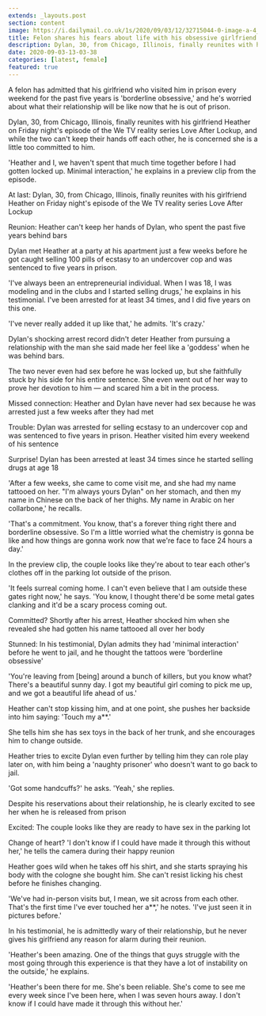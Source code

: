 ```yaml
---
extends: _layouts.post
section: content
image: https://i.dailymail.co.uk/1s/2020/09/03/12/32715044-0-image-a-4_1599133675591.jpg 
title: Felon shares his fears about life with his obsessive girlfriend 
description: Dylan, 30, from Chicago, Illinois, finally reunites with his girlfriend Heather on Friday nights episode of the We TV reality series Love After Lockup. 
date: 2020-09-03-13-03-38 
categories: [latest, female] 
featured: true 
--- 
```

A felon has admitted that his girlfriend who visited him in prison every weekend for the past five years is 'borderline obsessive,' and he's worried about what their relationship will be like now that he is out of prison. 

Dylan, 30, from Chicago, Illinois, finally reunites with his girlfriend Heather on Friday night's episode of the We TV reality series Love After Lockup, and while the two can't keep their hands off each other, he is concerned she is a little too committed to him.

'Heather and I, we haven't spent that much time together before I had gotten locked up. Minimal interaction,' he explains in a preview clip from the episode. 

At last: Dylan, 30, from Chicago, Illinois, finally reunites with his girlfriend Heather on Friday night's episode of the We TV reality series Love After Lockup

Reunion: Heather can't keep her hands of Dylan, who spent the past five years behind bars 

Dylan met Heather at a party at his apartment just a few weeks before he got caught selling 100 pills of ecstasy to an undercover cop and was sentenced to five years in prison.  

'I've always been an entrepreneurial individual. When I was 18, I was modeling and in the clubs and I started selling drugs,' he explains in his testimonial. I've been arrested for at least 34 times, and I did five years on this one. 

'I've never really added it up like that,' he admits. 'It's crazy.' 

Dylan's shocking arrest record didn't deter Heather from pursuing a relationship with the man she said made her feel like a 'goddess' when he was behind bars. 

The two never even had sex before he was locked up, but she faithfully stuck by his side for his entire sentence. She even went out of her way to prove her devotion to him — and scared him a bit in the process. 

Missed connection: Heather and Dylan have never had sex because he was arrested just a few weeks after they had met 

Trouble: Dylan was arrested for selling ecstasy to an undercover cop and was sentenced to five years in prison. Heather visited him every weekend of his sentence

Surprise! Dylan has been arrested at least 34 times since he started selling drugs at age 18

'After a few weeks, she came to come visit me, and she had my name tattooed on her. "I'm always yours Dylan" on her stomach, and then my name in Chinese on the back of her thighs. My name in Arabic on her collarbone,' he recalls. 

'That's a commitment. You know, that's a forever thing right there and borderline obsessive. So I'm a little worried what the chemistry is gonna be like and how things are gonna work now that we're face to face 24 hours a day.' 

In the preview clip, the couple looks like they're about to tear each other's clothes off in the parking lot outside of the prison. 

'It feels surreal coming home. I can't even believe that I am outside these gates right now,' he says. 'You know, I thought there'd be some metal gates clanking and it'd be a scary process coming out. 

Committed? Shortly after his arrest, Heather shocked him when she revealed she had gotten his name tattooed all over her body 

Stunned: In his testimonial, Dylan admits they had 'minimal interaction' before he went to jail, and he thought the tattoos were 'borderline obsessive'

'You're leaving from [being] around a bunch of killers, but you know what? There's a beautiful sunny day. I got my beautiful girl coming to pick me up, and we got a beautiful life ahead of us.' 

Heather can't stop kissing him, and at one point, she pushes her backside into him saying: 'Touch my a**.' 

She tells him she has sex toys in the back of her trunk, and she encourages him to change outside.

Heather tries to excite Dylan even further by telling him they can role play later on, with him being a 'naughty prisoner' who doesn't want to go back to jail.

'Got some handcuffs?' he asks. 'Yeah,' she replies. 

Despite his reservations about their relationship, he is clearly excited to see her when he is released from prison 

Excited: The couple looks like they are ready to have sex in the parking lot

Change of heart? 'I don't know if I could have made it through this without her,' he tells the camera during their happy reunion 

Heather goes wild when he takes off his shirt, and she starts spraying his body with the cologne she bought him. She can't resist licking his chest before he finishes changing.  

'We've had in-person visits but, I mean, we sit across from each other. That's the first time I've ever touched her a**,' he notes. 'I've just seen it in pictures before.'

In his testimonial, he is admittedly wary of their relationship, but he never gives his girlfriend any reason for alarm during their reunion.   

'Heather's been amazing. One of the things that guys struggle with the most going through this experience is that they have a lot of instability on the outside,' he explains. 

'Heather's been there for me. She's been reliable. She's come to see me every week since I've been here, when I was seven hours away. I don't know if I could have made it through this without her.'

